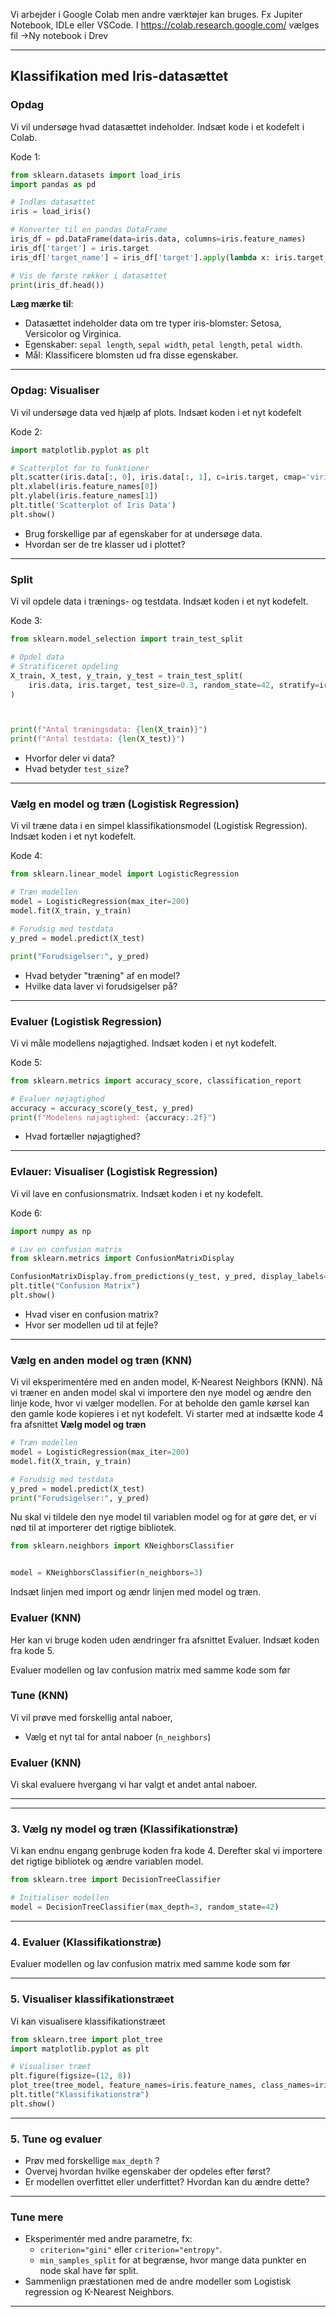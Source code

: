 
Vi arbejder i Google Colab men andre værktøjer kan bruges. Fx Jupiter Notebook, IDLe eller VSCode. 
I https://colab.research.google.com/ vælges fil ->Ny  notebook i Drev


---

## **Klassifikation med Iris-datasættet**


### **Opdag**
Vi vil undersøge hvad datasættet indeholder. Indsæt kode i et kodefelt i Colab.

Kode 1:
```python
from sklearn.datasets import load_iris
import pandas as pd

# Indlæs datasættet
iris = load_iris()

# Konverter til en pandas DataFrame
iris_df = pd.DataFrame(data=iris.data, columns=iris.feature_names)
iris_df['target'] = iris.target
iris_df['target_name'] = iris_df['target'].apply(lambda x: iris.target_names[x])

# Vis de første rækker i datasættet
print(iris_df.head())
```

**Læg mærke til**:
- Datasættet indeholder data om tre typer iris-blomster: Setosa, Versicolor og Virginica.
- Egenskaber: `sepal length`, `sepal width`, `petal length`, `petal width`.
- Mål: Klassificere blomsten ud fra disse egenskaber.

---

### **Opdag: Visualiser**
Vi vil undersøge data ved hjælp af plots. Indsæt koden i et nyt kodefelt

Kode 2:
```python
import matplotlib.pyplot as plt

# Scatterplot for to funktioner
plt.scatter(iris.data[:, 0], iris.data[:, 1], c=iris.target, cmap='viridis')
plt.xlabel(iris.feature_names[0])
plt.ylabel(iris.feature_names[1])
plt.title('Scatterplot of Iris Data')
plt.show()
```


- Brug forskellige par af egenskaber for at undersøge data.
- Hvordan ser de tre klasser ud i plottet?

---

### **Split**
Vi vil opdele data i trænings- og testdata. Indsæt koden i et nyt kodefelt.

Kode 3:
```python
from sklearn.model_selection import train_test_split

# Opdel data
# Stratificeret opdeling
X_train, X_test, y_train, y_test = train_test_split(
    iris.data, iris.target, test_size=0.3, random_state=42, stratify=iris.target
)



print(f"Antal træningsdata: {len(X_train)}")
print(f"Antal testdata: {len(X_test)}")

```


- Hvorfor deler vi data?
- Hvad betyder `test_size`?

---
### **Vælg en model og træn (Logistisk Regression)**
Vi vil træne data i en simpel klassifikationsmodel (Logistisk Regression). Indsæt koden i et nyt kodefelt.

Kode 4:
```python
from sklearn.linear_model import LogisticRegression

# Træn modellen
model = LogisticRegression(max_iter=200)
model.fit(X_train, y_train)

# Forudsig med testdata
y_pred = model.predict(X_test)

print("Forudsigelser:", y_pred)
```


- Hvad betyder "træning" af en model?
- Hvilke data laver vi forudsigelser på?
  

---

### **Evaluer (Logistisk Regression)**
Vi vi måle modellens nøjagtighed. Indsæt koden i et nyt kodefelt.

Kode 5:
```python
from sklearn.metrics import accuracy_score, classification_report

# Evaluer nøjagtighed
accuracy = accuracy_score(y_test, y_pred)
print(f"Modelens nøjagtighed: {accuracy:.2f}")


```


- Hvad fortæller nøjagtighed?

---

### **Evlauer: Visualiser (Logistisk Regression)**
Vi vil lave en confusionsmatrix. Indsæt koden i et ny kodefelt.

Kode 6:
```python
import numpy as np

# Lav en confusion matrix
from sklearn.metrics import ConfusionMatrixDisplay

ConfusionMatrixDisplay.from_predictions(y_test, y_pred, display_labels=iris.target_names, cmap='viridis')
plt.title("Confusion Matrix")
plt.show()
```

- Hvad viser en confusion matrix?
- Hvor ser modellen ud til at fejle?

---

### **Vælg en anden model og træn (KNN)**
Vi vil eksperimentére med en anden model, K-Nearest Neighbors (KNN).
Nå vi træner en anden model skal vi importere den nye model og ændre den linje kode, hvor vi vælger modellen.
For at beholde den gamle kørsel kan den gamle kode kopieres i et nyt kodefelt.
Vi starter med at indsætte kode 4 fra afsnittet **Vælg model og træn**

```python
# Træn modellen
model = LogisticRegression(max_iter=200)
model.fit(X_train, y_train)

# Forudsig med testdata
y_pred = model.predict(X_test)
print("Forudsigelser:", y_pred)
```

Nu skal vi tildele den nye model til variablen model og for at gøre det, er vi nød til at importerer det rigtige bibliotek.
```python
from sklearn.neighbors import KNeighborsClassifier


model = KNeighborsClassifier(n_neighbors=3)
```

Indsæt linjen med import og ændr linjen med model og træn.

### **Evaluer (KNN)**
Her kan vi bruge koden uden ændringer fra afsnittet Evaluer. Indsæt koden fra kode 5.

Evaluer modellen og lav confusion matrix med samme kode som før


### **Tune (KNN)**
Vi vil prøve med forskellig antal naboer,



- Vælg et nyt tal for antal naboer (`n_neighbors`)

### **Evaluer (KNN)**
Vi skal evaluere hvergang vi har valgt et andet antal naboer.


---



---

### **3. Vælg ny model og træn (Klassifikationstræ)**
Vi kan endnu engang genbruge koden fra kode 4. Derefter skal vi importere det rigtige bibliotek og ændre variablen model.

```python
from sklearn.tree import DecisionTreeClassifier

# Initialiser modellen
model = DecisionTreeClassifier(max_depth=3, random_state=42)

```

---

### **4. Evaluer (Klassifikationstræ)**
Evaluer modellen og lav confusion matrix med samme kode som før

---

### **5. Visualiser klassifikationstræet**
Vi kan visualisere klassifikationstræet
```python
from sklearn.tree import plot_tree
import matplotlib.pyplot as plt

# Visualiser træet
plt.figure(figsize=(12, 8))
plot_tree(tree_model, feature_names=iris.feature_names, class_names=iris.target_names, filled=True)
plt.title("Klassifikationstræ")
plt.show()
```

---

### **5. Tune og evaluer**

- Prøv med forskellige `max_depth` ?
- Overvej hvordan  hvilke egenskaber der opdeles efter først?
- Er modellen overfittet eller underfittet? Hvordan kan du ændre dette?

---

### **Tune mere**
- Eksperimentér med andre parametre, fx:
  - `criterion="gini"` eller `criterion="entropy"`.
  - `min_samples_split` for at begrænse, hvor mange data punkter en node skal have før split.
- Sammenlign præstationen med de andre modeller som Logistisk regression og K-Nearest Neighbors.

---
